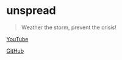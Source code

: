 # unspread

> Weather the storm, prevent the crisis!

[YouTube](https://www.youtube.com/watch?v=LtEqRU1mzcs)

[GitHub](https://devpost.com/software/1_046_a_gamification_unspread)
